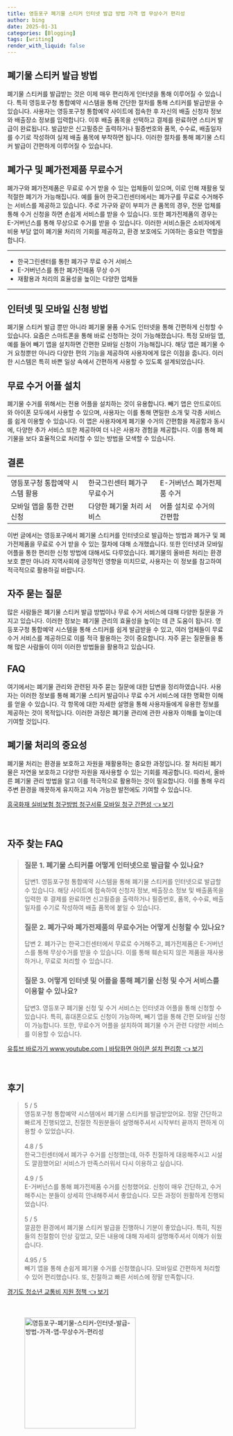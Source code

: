 ```yaml
---
title: 영등포구 폐기물 스티커 인터넷 발급 방법 가격 앱 무상수거 편리성
author: bing
date: 2025-01-31
categories: [Blogging]
tags: [writing]
render_with_liquid: false
---
```



<h2 id='폐기물 스티커 발급 방법'>폐기물 스티커 발급 방법</h2>

<p>폐기물 스티커를 발급받는 것은 이제 매우 편리하게 인터넷을 통해 이루어질 수 있습니다. 특히 영등포구청 통합예약 시스템을 통해 간단한 절차를 통해 스티커를 발급받을 수 있습니다. 사용자는 영등포구청 통합예약 사이트에 접속한 후 자신의 배출 신청자 정보와 배출장소 정보를 입력합니다. 이후 배출 품목을 선택하고 결제를 완료하면 스티커 발급이 완료됩니다. 발급받은 신고필증은 출력하거나 필증번호와 품목, 수수료, 배출일자를 수기로 작성하여 실제 배출 품목에 부착하면 됩니다. 이러한 절차를 통해 폐기물 스티커 발급이 간편하게 이루어질 수 있습니다.</p>

<h2 id='폐가구 및 폐가전제품 무료수거'>폐가구 및 폐가전제품 무료수거</h2>

<p>폐가구와 폐가전제품은 무료로 수거 받을 수 있는 업체들이 있으며, 이로 인해 재활용 및 적절한 폐기가 가능해집니다. 예를 들어 한국그린센터에서는 폐가구를 무료로 수거해주는 서비스를 제공하고 있습니다. 주로 가구와 같이 부피가 큰 품목의 경우, 전문 업체를 통해 수거 신청을 하면 손쉽게 서비스를 받을 수 있습니다. 또한 폐가전제품의 경우는 E-거버넌스를 통해 무상으로 수거를 받을 수 있습니다. 이러한 서비스들은 소비자에게 비용 부담 없이 폐기물 처리의 기회를 제공하고, 환경 보호에도 기여하는 중요한 역할을 합니다.</p>

<hr />

<ul>
    <li>한국그린센터를 통한 폐가구 무료 수거 서비스</li>
    <li>E-거버넌스를 통한 폐가전제품 무상 수거</li>
    <li>재활용과 처리의 효율성을 높이는 다양한 업체들</li>
</ul>

<hr />

<h2 id='인터넷 및 모바일 신청 방법'>인터넷 및 모바일 신청 방법</h2>

<p>폐기물 스티커 발급 뿐만 아니라 폐기물 물품 수거도 인터넷을 통해 간편하게 신청할 수 있습니다. 요즘은 스마트폰을 통해 바로 신청하는 것이 가능해졌습니다. 특정 모바일 앱, 예를 들어 빼기 앱을 설치하면 간편한 모바일 신청이 가능해집니다. 해당 앱은 폐기물 수거 요청뿐만 아니라 다양한 편의 기능을 제공하여 사용자에게 많은 이점을 줍니다. 이러한 시스템은 특히 바쁜 일상 속에서 간편하게 사용할 수 있도록 설계되었습니다.</p>

<h2 id='무료 수거 어플 설치'>무료 수거 어플 설치</h2>

<p>폐기물 수거를 위해서는 전용 어플을 설치하는 것이 유용합니다. 빼기 앱은 안드로이드와 아이폰 모두에서 사용할 수 있으며, 사용자는 이를 통해 면밀한 소개 및 각종 서비스를 쉽게 이용할 수 있습니다. 이 앱은 사용자에게 폐기물 수거의 간편함을 제공함과 동시에, 다양한 추가 서비스 또한 제공하여 더 나은 사용자 경험을 제공합니다. 이를 통해 폐기물을 보다 효율적으로 처리할 수 있는 방법을 모색할 수 있습니다.</p>

<h2 id='결론'>결론</h2>

<table>
    <tr>
        <td>영등포구청 통합예약 시스템 활용</td>
        <td>한국그린센터 폐가구 무료수거</td>
        <td>E-거버넌스 폐가전제품 수거</td>
    </tr>
    <tr>
        <td>모바일 앱을 통한 간편 신청</td>
        <td>다양한 폐기물 처리 서비스</td>
        <td>어플 설치로 수거의 간편함</td>
    </tr>
</table>

<p>이번 글에서는 영등포구에서 폐기물 스티커를 인터넷으로 발급하는 방법과 폐가구 및 폐가전제품을 무료로 수거 받을 수 있는 절차에 대해 소개했습니다. 또한 인터넷과 모바일 어플을 통한 편리한 신청 방법에 대해서도 다루었습니다. 폐기물의 올바른 처리는 환경 보호 뿐만 아니라 지역사회에 긍정적인 영향을 미치므로, 사용자는 이 정보를 참고하여 적극적으로 활용하길 바랍니다.</p>

<h2 id='자주 묻는 질문'>자주 묻는 질문</h2>

<p>많은 사람들은 폐기물 스티커 발급 방법이나 무료 수거 서비스에 대해 다양한 질문을 가지고 있습니다. 이러한 정보는 폐기물 관리의 효율성을 높이는 데 큰 도움이 됩니다. 영등포구청 통합예약 시스템을 통해 스티커를 쉽게 발급받을 수 있고, 여러 업체들이 무료 수거 서비스를 제공하므로 이를 적극 활용하는 것이 중요합니다. 자주 묻는 질문들을 통해 많은 사람들이 이미 이러한 방법들을 활용하고 있습니다.</p>

<h2 id='FAQ'>FAQ</h2>

<p>여기에서는 폐기물 관리와 관련된 자주 묻는 질문에 대한 답변을 정리하였습니다. 사용자는 이러한 정보를 통해 폐기물 스티커 발급이나 무료 수거 서비스에 대한 명확한 이해를 얻을 수 있습니다. 각 항목에 대한 자세한 설명을 통해 사용자들에게 유용한 정보를 제공하는 것이 목적입니다. 이러한 과정은 폐기물 관리에 관한 사용자 이해를 높이는데 기여할 것입니다.</p>

<h2 id='폐기물 처리의 중요성'>폐기물 처리의 중요성</h2>

<p>폐기물 처리는 환경을 보호하고 자원을 재활용하는 중요한 과정입니다. 잘 처리된 폐기물은 자연을 보호하고 다양한 자원을 재사용할 수 있는 기회를 제공합니다. 따라서, 올바른 폐기물 관리 방법을 알고 이를 적극적으로 활용하는 것이 필요합니다. 이를 통해 우리 주변 환경을 깨끗하게 유지하고 지속 가능한 발전에도 기여할 수 있습니다.</p>


<p><a class="click-button" title="흥국화재 실비보험 청구방법 청구서류 모바일 청구 간편성" href="https://blackassets.github.io/posts/%ED%9D%A5%EA%B5%AD%ED%99%94%EC%9E%AC-%EC%8B%A4%EB%B9%84%EB%B3%B4%ED%97%98-%EC%B2%AD%EA%B5%AC%EB%B0%A9%EB%B2%95-%EC%B2%AD%EA%B5%AC%EC%84%9C%EB%A5%98-%EB%AA%A8%EB%B0%94%EC%9D%BC-%EC%B2%AD%EA%B5%AC-%EA%B0%84%ED%8E%B8%EC%84%B1/" rel="dofollow">흥국화재 실비보험 청구방법 청구서류 모바일 청구 간편성 👈 보기</a></p><br>
<h2 id='자주_찾는_FAQ'>자주 찾는 FAQ</h2>
<div itemscope="" itemtype="https://schema.org/FAQPage"> 
<blockquote> 
<div itemscope="" itemprop="mainEntity" itemtype="https://schema.org/Question"> 
<h3 itemprop="name">질문 1. 폐기물 스티커를 어떻게 인터넷으로 발급할 수 있나요?</h3> 
<div itemscope="" itemprop="acceptedAnswer" itemtype="https://schema.org/Answer"> 
<span itemprop="text"> 
<p>답변1. 영등포구청 통합예약 시스템을 통해 폐기물 스티커를 인터넷으로 발급할 수 있습니다. 해당 사이트에 접속하여 신청자 정보, 배출장소 정보 및 배출품목을 입력한 후 결제를 완료하면 신고필증을 출력하거나 필증번호, 품목, 수수료, 배출일자를 수기로 작성하여 배출 품목에 붙일 수 있습니다.</p> 
</span> 
</div> 
</div> 

<div itemscope="" itemprop="mainEntity" itemtype="https://schema.org/Question"> 
<h3 itemprop="name">질문 2. 폐가구와 폐가전제품의 무료수거는 어떻게 신청할 수 있나요?</h3> 
<div itemscope="" itemprop="acceptedAnswer" itemtype="https://schema.org/Answer"> 
<span itemprop="text"> 
<p>답변 2. 폐가구는 한국그린센터에서 무료로 수거해주고, 폐가전제품은 E-거버넌스를 통해 무상수거를 받을 수 있습니다. 이를 통해 훼손되지 않은 제품을 재사용하거나, 무료로 처리할 수 있습니다.</p> 
</span> 
</div> 
</div> 

<div itemscope="" itemprop="mainEntity" itemtype="https://schema.org/Question"> 
<h3 itemprop="name">질문 3. 어떻게 인터넷 및 어플을 통해 폐기물 신청 및 수거 서비스를 이용할 수 있나요?</h3> 
<div itemscope="" itemprop="acceptedAnswer" itemtype="https://schema.org/Answer"> 
<span itemprop="text"> 
<p>답변3. 영등포구 폐기물 신청 및 수거 서비스는 인터넷과 어플을 통해 신청할 수 있습니다. 특히, 휴대폰으로도 신청이 가능하며, 빼기 앱을 통해 간편 모바일 신청이 가능합니다. 또한, 무료수거 어플을 설치하여 폐기물 수거 관련 다양한 서비스를 이용할 수 있습니다.</p> 
</span> 
</div> 
</div> 

</blockquote> 
</div>
<p><a class="click-button" title="유튜브 바로가기 www.youtube.comㅣ바탕화면 아이콘 설치 편리함" href="https://blackassets.github.io/posts/%EC%9C%A0%ED%8A%9C%EB%B8%8C-%EB%B0%94%EB%A1%9C%EA%B0%80%EA%B8%B0-www.youtube.com%E3%85%A3%EB%B0%94%ED%83%95%ED%99%94%EB%A9%B4-%EC%95%84%EC%9D%B4%EC%BD%98-%EC%84%A4%EC%B9%98-%ED%8E%B8%EB%A6%AC%ED%95%A8/" rel="dofollow">유튜브 바로가기 www.youtube.comㅣ바탕화면 아이콘 설치 편리함 👈 보기</a></p><br>
<h2 id='후기'>후기</h2>
<div itemscope itemtype="https://schema.org/Product">
  <blockquote>
  <div itemprop="review" itemscope itemtype="https://schema.org/Review">
      <div itemprop="reviewRating" itemscope itemtype="https://schema.org/Rating"> <span itemprop="ratingValue">5</span> / <span itemprop="bestRating">5</span> </div>
      <span itemprop="reviewBody">영등포구청 통합예약 시스템에서 폐기물 스티커를 발급받았어요. 정말 간단하고 빠르게 진행되었고, 친절한 직원분들이 설명해주셔서 시작부터 끝까지 편하게 이용할 수 있었습니다.</span>
  </div>
  <br>
  <div itemprop="review" itemscope itemtype="https://schema.org/Review">
      <div itemprop="reviewRating" itemscope itemtype="https://schema.org/Rating"> <span itemprop="ratingValue">4.8</span> / <span itemprop="bestRating">5</span> </div>
      <span itemprop="reviewBody">한국그린센터에서 폐가구 수거를 신청했는데, 아주 친절하게 대응해주시고 시설도 깔끔했어요! 서비스가 만족스러워서 다시 이용하고 싶습니다.</span>
  </div>
  <br>
  <div itemprop="review" itemscope itemtype="https://schema.org/Review">
      <div itemprop="reviewRating" itemscope itemtype="https://schema.org/Rating"> <span itemprop="ratingValue">4.9</span> / <span itemprop="bestRating">5</span> </div>
      <span itemprop="reviewBody">E-거버넌스를 통해 폐가전제품 수거를 신청했어요. 신청이 매우 간단하고, 수거해주시는 분들이 상세히 안내해주셔서 좋았습니다. 모든 과정이 원활하게 진행되었습니다.</span>
  </div>
  <br>
  <div itemprop="review" itemscope itemtype="https://schema.org/Review">
      <div itemprop="reviewRating" itemscope itemtype="https://schema.org/Rating"> <span itemprop="ratingValue">5</span> / <span itemprop="bestRating">5</span> </div>
      <span itemprop="reviewBody">깔끔한 환경에서 폐기물 스티커 발급을 진행하니 기분이 좋았습니다. 특히, 직원들의 친절함이 인상 깊었고, 모든 내용에 대해 자세히 설명해주셔서 이해가 쉬웠습니다.</span>
  </div>
  <br>
  <div itemprop="review" itemscope itemtype="https://schema.org/Review">
      <div itemprop="reviewRating" itemscope itemtype="https://schema.org/Rating"> <span itemprop="ratingValue">4.95</span> / <span itemprop="bestRating">5</span> </div>
      <span itemprop="reviewBody">빼기 앱을 통해 손쉽게 폐기물 수거를 신청했습니다. 모바일로 간편하게 처리할 수 있어 편리했습니다. 또, 친절하고 빠른 서비스에 정말 만족합니다.</span>
  </div>
  </blockquote>
</div>
<p><a class="click-button" title="경기도 청소년 교통비 지원 정책" href="https://blackassets.github.io/posts/%EA%B2%BD%EA%B8%B0%EB%8F%84-%EC%B2%AD%EC%86%8C%EB%85%84-%EA%B5%90%ED%86%B5%EB%B9%84-%EC%A7%80%EC%9B%90-%EC%A0%95%EC%B1%85/" rel="dofollow">경기도 청소년 교통비 지원 정책 👈 보기</a></p><br>
<figure class="image"><img src="https://blackassets.github.io/assets/img/thumbnail/영등포구-폐기물-스티커-인터넷-발급-방법-가격-앱-무상수거-편리성.webp" alt="영등포구-폐기물-스티커-인터넷-발급-방법-가격-앱-무상수거-편리성" width="256" height="256"></figure>